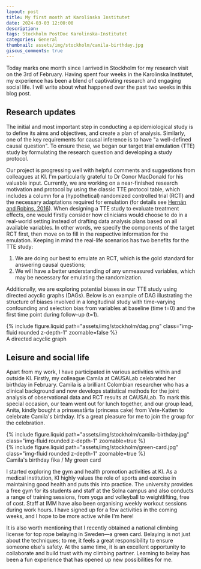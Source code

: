 ```yaml
---
layout: post
title: My first month at Karolinska Institutet
date: 2024-03-03 12:00:00
description: 
tags: Stockholm PostDoc Karolinska-Institutet
categories: General
thumbnail: assets/img/stockholm/camila-birthday.jpg
giscus_comments: true
---
```


Today marks one month since I arrived in Stockholm for my research visit on the 3rd of February. Having spent four weeks in the Karolinska Institutet, my experience has been a blend of captivating research and engaging social life. I will write about what happened over the past two weeks in this blog post.

## Research updates

The initial and most important step in conducting a epidemiological study is to define its aims and objectives, and create a plan of analysis. Similarly, one of the key requirements for causal inference is to have "a well-defined causal question". To ensure these, we began our target trial emulation (TTE) study by formulating the research question and developing a study protocol.

Our project is progressing well with helpful comments and suggestions from colleagues at KI. I'm particularly grateful to Dr Conor MacDonald for his valuable input. Currently, we are working on a near-finished research motivation and protocol by using the classic TTE protocol table, which includes a column for a (hypothetical) randomized controlled trial (RCT) and the necessary adaptations required for emulation (for details see [Hernán and Robins, 2016](https://doi.org/10.1093/aje/kwv254)). When designing a TTE study to evaluate treatment effects, one would firstly consider how clinicians would choose to do in a real-world setting instead of drafting data analysis plans based on all available variables. In other words, we specify the components of the target RCT first, then move on to fill in the respective information for the emulation. Keeping in mind the real-life scenarios has two benefits for the TTE study:
1. We are doing our best to emulate an RCT, which is the gold standard for answering causal questions; 
2. We will have a better understanding of any unmeasured variables, which may be necessary for emulating the randomization.

Additionally, we are exploring potential biases in our TTE study using directed acyclic graphs (DAGs). Below is an example of DAG illustrating the structure of biases involved in a longitudinal study with time-varying confounding and selection bias from variables at baseline (time t=0) and the first time point during follow-up (t=1).

<div class="row mt-3">
    <div class="col-sm mt-3 mt-md-0">
        {% include figure.liquid path="assets/img/stockholm/dag.png" class="img-fluid rounded z-depth-1" zoomable=false %}
    </div>
</div>
<div class="caption">
    A directed acyclic graph
</div>

## Leisure and social life

Apart from my work, I have participated in various activities within and outside KI. Firstly, my colleague Camila at CAUSALab celebrated her birthday in February. Camila is a brilliant Colombian researcher who has a clinical background and now develops statistical methods for the joint analysis of observational data and RCT results at CAUSALab. To mark this special occasion, our team went out for lunch together, and our group lead, Anita, kindly bought a prinsesstårta (princess cake) from Vete-Katten to celebrate Camila's birthday. It's a great pleasure for me to join the group for the celebration. 

<div class="row mt-3">
    <div class="col-sm mt-3 mt-md-0">
        {% include figure.liquid path="assets/img/stockholm/camila-birthday.jpg" class="img-fluid rounded z-depth-1" zoomable=true %}
    </div>
    <div class="col-sm mt-3 mt-md-0">
        {% include figure.liquid path="assets/img/stockholm/green-card.jpg" class="img-fluid rounded z-depth-1" zoomable=true %}
    </div>
</div>
<div class="caption">
    Camila's birthday fika / My green card
</div>

I started exploring the gym and health promotion activities at KI. As a medical institution, KI highly values the role of sports and exercise in maintaining good health and puts this into practice. The university provides a free gym for its students and staff at the Solna campus and also conducts a range of training sessions, from yoga and volleyball to weightlifting, free of cost. Staff at IMM have also been organising weekly workout sessions during work hours. I have signed up for a few activities in the coming weeks, and I hope to be more active while I'm here!

It is also worth mentioning that I recently obtained a national climbing license for top rope belaying in Sweden—a green card. Belaying is not just about the techniques; to me, it feels a great responsibility to ensure someone else's safety. At the same time, it is an excellent opportunity to collaborate and build trust with my climbing partner. Learning to belay has been a fun experience that has opened up new possibilities for me.
